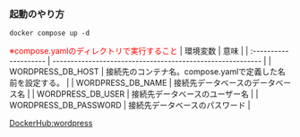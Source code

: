 ### 起動のやり方
```
docker compose up -d
```
<font color="red">※compose.yamlのディレクトリで実行すること</font>
| 環境変数              | 意味                                                       | 
| :-------------------- | ---------------------------------------------------------- | 
| WORDPRESS_DB_HOST     | 接続先のコンテナ名。compose.yamlで定義した名前を設定する。 | 
| WORDPRESS_DB_NAME     | 接続先データベースのデータベース名                         | 
| WORDPRESS_DB_USER     | 接続先データベースのユーザー名                             | 
| WORDPRESS_DB_PASSWORD | 接続先データベースのパスワード                             | 

 

[DockerHub:wordpress](https://hub.docker.com/_/wordpress)
